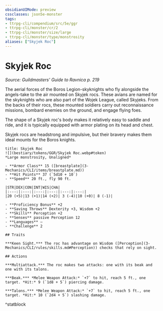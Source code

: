 ```yaml
---
obsidianUIMode: preview
cssclasses: json5e-monster
tags:
- ttrpg-cli/compendium/src/5e/ggr
- ttrpg-cli/monster/cr/2
- ttrpg-cli/monster/size/large
- ttrpg-cli/monster/type/monstrosity
aliases: ["Skyjek Roc"]
---
```

# Skyjek Roc
*Source: Guildmasters' Guide to Ravnica p. 219*  

The aerial forces of the Boros Legion-skyknights who fly alongside the angels-take to the air mounted on Skyjek rocs. These avians are named for the skyknights who are also part of the Wojek League, called Skyjeks. From the backs of their rocs, these mounted soldiers carry out reconnaissance missions, bombard enemies on the ground, and engage flying foes.

The shape of a Skyjek roc's body makes it relatively easy to saddle and ride, and it is typically equipped with armor plating on its head and chest.

Skyjek rocs are headstrong and impulsive, but their bravery makes them ideal mounts for the Boros knights.

```ad-statblock
title: Skyjek Roc
![](bestiary/tokens/GGR/Skyjek Roc.webp#token)
*Large monstrosity, Unaligned*

- **Armor Class** 15 ([breastplate](3-Mechanics/CLI/items/breastplate.md))
- **Hit Points** 37 (`5d10 + 10`)
- **Speed** 20 ft., fly 90 ft.

|STR|DEX|CON|INT|WIS|CHA|
|:---:|:---:|:---:|:---:|:---:|:---:|
|20 (+5)|13 (+1)|14 (+2)| 3 (-4)|10 (+0)| 8 (-1)|

- **Proficiency Bonus** +2
- **Saving Throws** Dexterity +3, Wisdom +2
- **Skills** Perception +2
- **Senses** passive Perception 12
- **Languages** —
- **Challenge** 2

## Traits

***Keen Sight.*** The roc has advantage on Wisdom ([Perception](3-Mechanics/CLI/rules/skills.md#Perception)) checks that rely on sight.

## Actions

***Multiattack.*** The roc makes two attacks: one with its beak and one with its talons.

***Beak.*** *Melee Weapon Attack:* `+7` to hit, reach 5 ft., one target. *Hit:* 9 (`1d8 + 5`) piercing damage.

***Talons.*** *Melee Weapon Attack:* `+7` to hit, reach 5 ft., one target. *Hit:* 10 (`2d4 + 5`) slashing damage.
```
^statblock